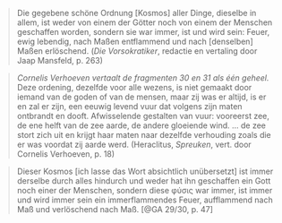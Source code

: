 > Die gegebene schöne Ordnung \[Kosmos\] aller Dinge, dieselbe in allem, ist weder von einem der Götter noch von einem der Menschen geschaffen worden, sondern sie war immer, ist und wird sein: Feuer, ewig lebendig, nach Maßen entflammend und nach \[denselben\] Maßen erlöschend. (_Die Vorsokratiker_, redactie en vertaling door Jaap Mansfeld, p. 263)

> _Cornelis Verhoeven vertaalt de fragmenten 30 en 31 als één geheel._<br>Deze ordening, dezelfde voor alle wezens, is niet gemaakt door iemand van de goden of van de mensen, maar zij was er altijd, is er en zal er zijn, een eeuwig levend vuur dat volgens zijn maten ontbrandt en dooft. Afwisselende gestalten van vuur: vooreerst zee, de ene helft van de zee aarde, de andere gloeiende wind. … de zee stort zich uit en krijgt haar maten naar dezelfde verhouding zoals die er was voordat zij aarde werd. (Heraclitus, _Spreuken_, vert. door Cornelis Verhoeven, p. 18)

> Dieser Kosmos \[ich lasse das Wort absichtlich unübersetzt\] ist immer derselbe durch alles hindurch und weder hat ihn geschaffen ein Gott noch einer der Menschen, sondern diese φύσις war immer, ist immer und wird immer sein ein immerflammendes Feuer, aufflammend nach Maß und verlöschend nach Maß. [@GA 29/30, p. 47]